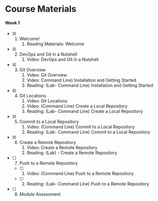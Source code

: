 # Course Materials

#### Week 1

- [x] 1. Welcome!
        1. Reading Materials: Welcome
- [x] 2. DevOps and Git in a Nutshell
        1. Video: DevOps and Git in a Nutshell
- [x] 3. Git Overview
        1. Video: Git Overview
        2. Video: Command Line) Installation and Getting Started
        3. Reading: (Lab- Command Line) Installation and Getting Started
- [x] 4. Git Locations
        1. Video: Git Locations
        2. Video: (Command Line) Create a Local Repository
        3. Reading: (Lab- Command Line) Create a Local Repository
- [x] 5. Commit to a Local Repository
        1. Video: (Command Line) Commit to a Local Repository
        2. Reading: (Lab- Command Line) Commit to a Local Repository
- [x] 6. Create a Remote Repository
        1. Video: Create a Remote Repository
        2. Reading: (Lab) - Create a Remote Repository
- [ ] 7. Push to a Remote Repository
   - [ ] 1. Video: (Command Line) Push to a Remote Repository
   - [ ] 2. Reading: (Lab- Command Line) Push to a Remote Repository
- [ ] 8. Module Assessment